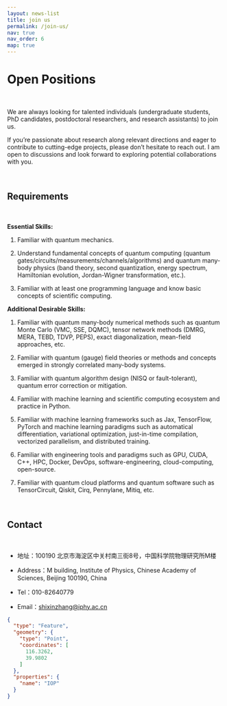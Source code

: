 ```yaml
---
layout: news-list
title: join us
permalink: /join-us/
nav: true
nav_order: 6
map: true
---
```


# Open Positions

<br>

We are always looking for talented individuals (undergraduate students, PhD candidates, postdoctoral researchers, and research assistants) to join us.

If you’re passionate about research along relevant directions and eager to contribute to cutting-edge projects, please don’t hesitate to reach out. I am open to discussions and look forward to exploring potential collaborations with you.

<br>

## Requirements

<br>

**Essential Skills:**

1. Familiar with quantum mechanics.

2. Understand fundamental concepts of quantum computing (quantum gates/circuits/measurements/channels/algorithms) and quantum many-body physics (band theory, second quantization, energy spectrum, Hamiltonian evolution, Jordan-Wigner transformation, etc.).

3. Familiar with at least one programming language and know basic concepts of scientific computing.

**Additional Desirable Skills:**

1. Familiar with quantum many-body numerical methods such as quantum Monte Carlo (VMC, SSE, DQMC), tensor network methods (DMRG, MERA, TEBD, TDVP, PEPS), exact diagonalization, mean-field approaches, etc.

2. Familiar with quantum (gauge) field theories or methods and concepts emerged in strongly correlated many-body systems.

3. Familiar with quantum algorithm design (NISQ or fault-tolerant), quantum error correction or mitigation.

4. Familiar with machine learning and scientific computing ecosystem and practice in Python.

5. Familiar with machine learning frameworks such as Jax, TensorFlow, PyTorch and machine learning paradigms such as automatical differentiation, variational optimization, just-in-time compilation, vectorized parallelism, and distributed training.

6. Familiar with engineering tools and paradigms such as GPU, CUDA, C++, HPC, Docker, DevOps, software-engineering, cloud-computing, open-source.

7. Familiar with quantum cloud platforms and quantum software such as TensorCircuit, Qiskit, Cirq, Pennylane, Mitiq, etc.

<br>

## Contact

<br>

- <i class="fas fa-address-book"></i> 地址：100190 北京市海淀区中关村南三街8号，中国科学院物理研究所M楼

- <i class="fas fa-address-book"></i> Address：M building, Institute of Physics, Chinese Academy of Sciences, Beijing 100190, China

- <i class="fas fa-phone"></i> Tel：010-82640779

- <i class="fas fa-envelope"></i> Email：shixinzhang@iphy.ac.cn

```geojson
{
  "type": "Feature",
  "geometry": {
    "type": "Point",
    "coordinates": [
      116.3262,
      39.9802
    ]
  },
  "properties": {
    "name": "IOP"
  }
}
```
